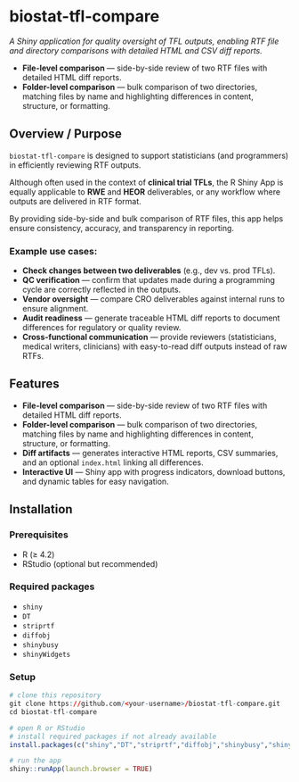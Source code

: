 # biostat-tfl-compare  
*A Shiny application for quality oversight of TFL outputs, enabling RTF file and directory comparisons with detailed HTML and CSV diff reports.*  

- **File-level comparison** — side-by-side review of two RTF files with detailed HTML diff reports.  
- **Folder-level comparison** — bulk comparison of two directories, matching files by name and highlighting differences in content, structure, or formatting.  

## Overview / Purpose  

`biostat-tfl-compare` is designed to support statisticians (and programmers) in efficiently reviewing RTF outputs.  

Although often used in the context of **clinical trial TFLs**, the R Shiny App is equally applicable to **RWE** and **HEOR** deliverables, or any workflow where outputs are delivered in RTF format.  

By providing side-by-side and bulk comparison of RTF files, this app helps ensure consistency, accuracy, and transparency in reporting.  

### Example use cases:  
- **Check changes between two deliverables** (e.g., dev vs. prod TFLs).  
- **QC verification** — confirm that updates made during a programming cycle are correctly reflected in the outputs.  
- **Vendor oversight** — compare CRO deliverables against internal runs to ensure alignment.  
- **Audit readiness** — generate traceable HTML diff reports to document differences for regulatory or quality review.  
- **Cross-functional communication** — provide reviewers (statisticians, medical writers, clinicians) with easy-to-read diff outputs instead of raw RTFs.

## Features  

- **File-level comparison** — side-by-side review of two RTF files with detailed HTML diff reports.  
- **Folder-level comparison** — bulk comparison of two directories, matching files by name and highlighting differences in content, structure, or formatting.  
- **Diff artifacts** — generates interactive HTML reports, CSV summaries, and an optional `index.html` linking all differences.  
- **Interactive UI** — Shiny app with progress indicators, download buttons, and dynamic tables for easy navigation.  

## Installation  

### Prerequisites  
- R (≥ 4.2)  
- RStudio (optional but recommended)  

### Required packages  
- `shiny`  
- `DT`  
- `striprtf`  
- `diffobj`  
- `shinybusy`  
- `shinyWidgets`  

### Setup  
```r
# clone this repository
git clone https://github.com/<your-username>/biostat-tfl-compare.git
cd biostat-tfl-compare

# open R or RStudio
# install required packages if not already available
install.packages(c("shiny","DT","striprtf","diffobj","shinybusy","shinyWidgets"))

# run the app
shiny::runApp(launch.browser = TRUE)
